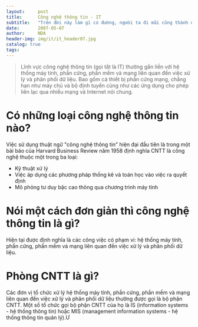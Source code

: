 ```yaml
---
layout:     post
title:      Công nghệ thông tin - IT
subtitle:   "Trên đời này làm gì có đường, người ta đi mãi cũng thành đường thôi" - Lỗ Tấn
date:       2007-05-07
author:     NDA
header-img: img/it/it_header07.jpg
catalog: true
tags:
---
```


>Lĩnh vực công nghệ thông tin (gọi tắt là IT) thường gắn liền với hệ thống máy tính, phần cứng, phần mềm và mạng liên quan đến việc xử lý và phân phối dữ liệu. Bao gồm cả thiết bị phần cứng mạng, chẳng hạn như máy chủ và bộ định tuyến cũng như các ứng dụng cho phép liên lạc qua nhiều mạng và Internet nói chung.

# Có những loại công nghệ thông tin nào?

Việc sử dụng thuật ngữ "công nghệ thông tin" hiện đại đầu tiên là trong một bài báo của Harvard Business Review năm 1958 định nghĩa CNTT là công nghệ thuộc một trong ba loại:

* Kỹ thuật xử lý
* Việc áp dụng các phương pháp thống kê và toán học vào việc ra quyết định
* Mô phỏng tư duy bậc cao thông qua chương trình máy tính

# Nói một cách đơn giản thì công nghệ thông tin là gì?

Hiện tại được định nghĩa là các công việc có phạm vi: hệ thống máy tính, phần cứng, phần mềm và mạng liên quan đến việc xử lý và phân phối dữ liệu.

# Phòng CNTT là gì?

Các đơn vị tổ chức xử lý hệ thống máy tính, phần cứng, phần mềm và mạng liên quan đến việc xử lý và phân phối dữ liệu thường được gọi là bộ phận CNTT. Một số tổ chức gọi bộ phận CNTT của họ là IS (information systems - hệ thống thông tin) hoặc MIS (management information systems - hệ thống thông tin quản lý).Ư